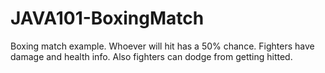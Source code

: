 # JAVA101-BoxingMatch

Boxing match example. Whoever will hit has a 50% chance. Fighters have damage and health info. Also fighters can dodge from getting hitted.
